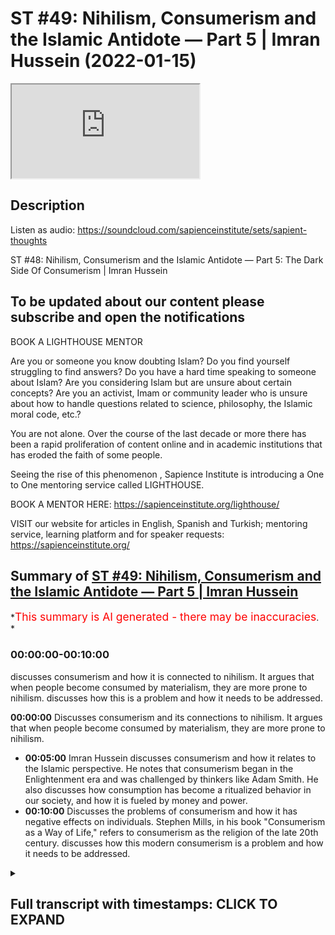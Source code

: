 # ST #49:  Nihilism, Consumerism and the Islamic Antidote — Part 5 | Imran Hussein (2022-01-15)

<iframe loading='lazy' allow='autoplay' src='https://www.youtube.com/embed/6uD33MoU2SI'></iframe>

## Description

Listen as audio: <https://soundcloud.com/sapienceinstitute/sets/sapient-thoughts>

ST #48:  Nihilism, Consumerism and the Islamic Antidote — Part 5: The Dark Side Of Consumerism | Imran Hussein

To be updated about our content please subscribe and open the notifications
----

BOOK A LIGHTHOUSE MENTOR

Are you or someone you know doubting Islam? Do you find yourself struggling to find answers?  Do you have a hard time speaking to someone about Islam?  Are you considering Islam but are unsure about certain concepts?  Are you an activist, Imam or community leader who is unsure about how to handle questions related to science, philosophy, the Islamic moral code, etc.?

You are not alone.  Over the course of the last decade or more there has been a rapid proliferation of content online and in academic institutions that has eroded the faith of some people.

Seeing the rise of  this phenomenon , Sapience Institute is introducing a One to One mentoring service called LIGHTHOUSE.

BOOK A MENTOR HERE: <https://sapienceinstitute.org/lighthouse/>

VISIT our website for articles in English, Spanish and Turkish; mentoring service, learning platform and for speaker requests: <https://sapienceinstitute.org/>

## Summary of [ST #49: Nihilism, Consumerism and the Islamic Antidote — Part 5 | Imran Hussein](https://www.youtube.com/watch?v=6uD33MoU2SI)

*<span style="color:red; font-size:125%">This summary is AI generated - there may be inaccuracies</span>. *

### <a onclick="modifyYTiframeseektime('0')">00:00:00-00:10:00</a>

 discusses consumerism and how it is connected to nihilism. It argues that when people become consumed by materialism, they are more prone to nihilism.  discusses how this is a problem and how it needs to be addressed.

**<a onclick="modifyYTiframeseektime('0')">00:00:00</a>** Discusses consumerism and its connections to nihilism. It argues that when people become consumed by materialism, they are more prone to nihilism.

* **<a onclick="modifyYTiframeseektime('300')">00:05:00</a>**  Imran Hussein discusses consumerism and how it relates to the Islamic perspective. He notes that consumerism began in the Enlightenment era and was challenged by thinkers like Adam Smith. He also discusses how consumption has become a ritualized behavior in our society, and how it is fueled by money and power.
* **<a onclick="modifyYTiframeseektime('600')">00:10:00</a>** Discusses the problems of consumerism and how it has negative effects on individuals. Stephen Mills, in his book "Consumerism as a Way of Life," refers to consumerism as the religion of the late 20th century.  discusses how this modern consumerism is a problem and how it needs to be addressed.

<details><summary><h2>Full transcript with timestamps: CLICK TO EXPAND</h2></summary>

<a onclick="modifyYTiframeseektime('12')">0:00:12</a> assalamu alaikum brothers and sisters  
<a onclick="modifyYTiframeseektime('13')">0:00:13</a> welcome back to the sapiens thoughts  
<a onclick="modifyYTiframeseektime('16')">0:00:16</a> video series in this episode we're going  
<a onclick="modifyYTiframeseektime('18')">0:00:18</a> to be looking at consumerism how it  
<a onclick="modifyYTiframeseektime('20')">0:00:20</a> links to nihilism and why it's such a  
<a onclick="modifyYTiframeseektime('22')">0:00:22</a> big problem now  
<a onclick="modifyYTiframeseektime('23')">0:00:23</a> let's go back  
<a onclick="modifyYTiframeseektime('25')">0:00:25</a> a moment to the whole idea of the  
<a onclick="modifyYTiframeseektime('27')">0:00:27</a> enlightenment philosophers and thinkers  
<a onclick="modifyYTiframeseektime('29')">0:00:29</a> the idea that our objective is worldly  
<a onclick="modifyYTiframeseektime('32')">0:00:32</a> progress we have to create paradise on  
<a onclick="modifyYTiframeseektime('34')">0:00:34</a> earth  
<a onclick="modifyYTiframeseektime('35')">0:00:35</a> now this idea  
<a onclick="modifyYTiframeseektime('37')">0:00:37</a> obviously you know  
<a onclick="modifyYTiframeseektime('39')">0:00:39</a> has to result in something for for us to  
<a onclick="modifyYTiframeseektime('42')">0:00:42</a> attain a paradise on earth you know we  
<a onclick="modifyYTiframeseektime('44')">0:00:44</a> saw how the consumerist  
<a onclick="modifyYTiframeseektime('47')">0:00:47</a> ideology the consumerism as a way of  
<a onclick="modifyYTiframeseektime('49')">0:00:49</a> life was necessary to implement because  
<a onclick="modifyYTiframeseektime('51')">0:00:51</a> this is  
<a onclick="modifyYTiframeseektime('52')">0:00:52</a> now the system which is going to lead  
<a onclick="modifyYTiframeseektime('55')">0:00:55</a> to  
<a onclick="modifyYTiframeseektime('55')">0:00:55</a> what they think is going to lead to  
<a onclick="modifyYTiframeseektime('57')">0:00:57</a> prosperity and is going to lead to this  
<a onclick="modifyYTiframeseektime('60')">0:01:00</a> this this idea of a utopia a worldly  
<a onclick="modifyYTiframeseektime('62')">0:01:02</a> utopia now  
<a onclick="modifyYTiframeseektime('64')">0:01:04</a> i think it's important to define what we  
<a onclick="modifyYTiframeseektime('66')">0:01:06</a> mean or the difference between  
<a onclick="modifyYTiframeseektime('68')">0:01:08</a> consumerism and materialism as a way of  
<a onclick="modifyYTiframeseektime('70')">0:01:10</a> life they're used interchangeably  
<a onclick="modifyYTiframeseektime('72')">0:01:12</a> sometimes but there is a slight  
<a onclick="modifyYTiframeseektime('73')">0:01:13</a> difference as noted by tim kasser in the  
<a onclick="modifyYTiframeseektime('75')">0:01:15</a> high price of materialism  
<a onclick="modifyYTiframeseektime('77')">0:01:17</a> the consumer materialism as a way of  
<a onclick="modifyYTiframeseektime('80')">0:01:20</a> life  
<a onclick="modifyYTiframeseektime('81')">0:01:21</a> is  
<a onclick="modifyYTiframeseektime('83')">0:01:23</a> a an idea which is that  
<a onclick="modifyYTiframeseektime('86')">0:01:26</a> we as human beings we find value  
<a onclick="modifyYTiframeseektime('89')">0:01:29</a> through our material possessions and our  
<a onclick="modifyYTiframeseektime('91')">0:01:31</a> acquisition of  
<a onclick="modifyYTiframeseektime('93')">0:01:33</a> the material goods  
<a onclick="modifyYTiframeseektime('95')">0:01:35</a> value is attached to this this is  
<a onclick="modifyYTiframeseektime('97')">0:01:37</a> materialism as a way of life consumerism  
<a onclick="modifyYTiframeseektime('99')">0:01:39</a> is now if you like us acting upon this  
<a onclick="modifyYTiframeseektime('102')">0:01:42</a> ideology or this way of looking at  
<a onclick="modifyYTiframeseektime('103')">0:01:43</a> things so we go out and we consume and  
<a onclick="modifyYTiframeseektime('105')">0:01:45</a> we believe consuming material goods and  
<a onclick="modifyYTiframeseektime('108')">0:01:48</a> more products and all of these things is  
<a onclick="modifyYTiframeseektime('110')">0:01:50</a> going to lead to well-being and  
<a onclick="modifyYTiframeseektime('111')">0:01:51</a> happiness and it's going to lead to us  
<a onclick="modifyYTiframeseektime('112')">0:01:52</a> finding value and meaning  
<a onclick="modifyYTiframeseektime('115')">0:01:55</a> now how does consumerism or materialism  
<a onclick="modifyYTiframeseektime('118')">0:01:58</a> as a way of life linked to nihilism well  
<a onclick="modifyYTiframeseektime('120')">0:02:00</a> i'm sure you guys can connect the dots  
<a onclick="modifyYTiframeseektime('122')">0:02:02</a> and if you want take a moment pause the  
<a onclick="modifyYTiframeseektime('123')">0:02:03</a> video and let me know your thoughts in  
<a onclick="modifyYTiframeseektime('125')">0:02:05</a> the comment section below what you guys  
<a onclick="modifyYTiframeseektime('126')">0:02:06</a> think the link is between nihilism and  
<a onclick="modifyYTiframeseektime('128')">0:02:08</a> consumerism  
<a onclick="modifyYTiframeseektime('130')">0:02:10</a> so if you've done that one of the links  
<a onclick="modifyYTiframeseektime('131')">0:02:11</a> i want to share with you here is and  
<a onclick="modifyYTiframeseektime('133')">0:02:13</a> it's a very  
<a onclick="modifyYTiframeseektime('134')">0:02:14</a> simple logical point and that is that  
<a onclick="modifyYTiframeseektime('135')">0:02:15</a> when one finds themselves one finds  
<a onclick="modifyYTiframeseektime('137')">0:02:17</a> themselves in a state of meaninglessness  
<a onclick="modifyYTiframeseektime('140')">0:02:20</a> they realize life has no meaning what am  
<a onclick="modifyYTiframeseektime('142')">0:02:22</a> i here for what is it all about and they  
<a onclick="modifyYTiframeseektime('143')">0:02:23</a> can't find answers  
<a onclick="modifyYTiframeseektime('145')">0:02:25</a> the first place humans are going to turn  
<a onclick="modifyYTiframeseektime('146')">0:02:26</a> to  
<a onclick="modifyYTiframeseektime('147')">0:02:27</a> is the material world  
<a onclick="modifyYTiframeseektime('149')">0:02:29</a> and  
<a onclick="modifyYTiframeseektime('150')">0:02:30</a> on top of that if  
<a onclick="modifyYTiframeseektime('152')">0:02:32</a> the consumerist ideology and mindset and  
<a onclick="modifyYTiframeseektime('155')">0:02:35</a> you know has been pushed to us and  
<a onclick="modifyYTiframeseektime('157')">0:02:37</a> promoted to us everywhere well then  
<a onclick="modifyYTiframeseektime('158')">0:02:38</a> naturally we're going to hearken towards  
<a onclick="modifyYTiframeseektime('160')">0:02:40</a> it if we because that propaganda is  
<a onclick="modifyYTiframeseektime('162')">0:02:42</a> there you know and it's been there for a  
<a onclick="modifyYTiframeseektime('164')">0:02:44</a> very long time that  
<a onclick="modifyYTiframeseektime('165')">0:02:45</a> buying this attaining this having this  
<a onclick="modifyYTiframeseektime('168')">0:02:48</a> is going to lead to happiness it's going  
<a onclick="modifyYTiframeseektime('170')">0:02:50</a> to lead to well-being although there's  
<a onclick="modifyYTiframeseektime('172')">0:02:52</a> no direct correlation as we'll see in a  
<a onclick="modifyYTiframeseektime('173')">0:02:53</a> moment but this is what's going to lead  
<a onclick="modifyYTiframeseektime('175')">0:02:55</a> to happiness this is what's going to  
<a onclick="modifyYTiframeseektime('177')">0:02:57</a> lead to prosperity when we're being  
<a onclick="modifyYTiframeseektime('179')">0:02:59</a> bombarded with these messages especially  
<a onclick="modifyYTiframeseektime('181')">0:03:01</a> a human being that can't find meaning in  
<a onclick="modifyYTiframeseektime('182')">0:03:02</a> their life it finds themselves in  
<a onclick="modifyYTiframeseektime('185')">0:03:05</a> nihilism well then naturally they're  
<a onclick="modifyYTiframeseektime('187')">0:03:07</a> going to incline towards this  
<a onclick="modifyYTiframeseektime('188')">0:03:08</a> and on a level superficially when human  
<a onclick="modifyYTiframeseektime('191')">0:03:11</a> beings acquire things and buy things  
<a onclick="modifyYTiframeseektime('193')">0:03:13</a> especially if there's this  
<a onclick="modifyYTiframeseektime('195')">0:03:15</a> things in fashion if this atmosphere has  
<a onclick="modifyYTiframeseektime('196')">0:03:16</a> been created you know of of products  
<a onclick="modifyYTiframeseektime('199')">0:03:19</a> that you know  
<a onclick="modifyYTiframeseektime('200')">0:03:20</a> have gained been given this sort of  
<a onclick="modifyYTiframeseektime('202')">0:03:22</a> ephemeral value which we believe that  
<a onclick="modifyYTiframeseektime('204')">0:03:24</a> they have value and people are buying it  
<a onclick="modifyYTiframeseektime('205')">0:03:25</a> and there's social consensus on this and  
<a onclick="modifyYTiframeseektime('207')">0:03:27</a> everyone's inclining towards these  
<a onclick="modifyYTiframeseektime('208')">0:03:28</a> products which somehow in some way gives  
<a onclick="modifyYTiframeseektime('211')">0:03:31</a> these products value uh you know that  
<a onclick="modifyYTiframeseektime('214')">0:03:34</a> when we buy these things and we feel  
<a onclick="modifyYTiframeseektime('215')">0:03:35</a> like we're a part of that group now that  
<a onclick="modifyYTiframeseektime('217')">0:03:37</a> elite group that has a particular  
<a onclick="modifyYTiframeseektime('218')">0:03:38</a> product or you know has acquired  
<a onclick="modifyYTiframeseektime('220')">0:03:40</a> something it's gonna lead to a temporary  
<a onclick="modifyYTiframeseektime('222')">0:03:42</a> sense of fulfillment and happiness but  
<a onclick="modifyYTiframeseektime('225')">0:03:45</a> that runs out very quickly  
<a onclick="modifyYTiframeseektime('227')">0:03:47</a> because it's very ephemeral in nature  
<a onclick="modifyYTiframeseektime('228')">0:03:48</a> this type of happiness you buy something  
<a onclick="modifyYTiframeseektime('231')">0:03:51</a> you probably you probably experienced  
<a onclick="modifyYTiframeseektime('232')">0:03:52</a> this yourself you know we buy a product  
<a onclick="modifyYTiframeseektime('234')">0:03:54</a> we are aspiring to buy something we  
<a onclick="modifyYTiframeseektime('236')">0:03:56</a> spend months maybe years saving for that  
<a onclick="modifyYTiframeseektime('238')">0:03:58</a> thing we buy that thing we enjoy it for  
<a onclick="modifyYTiframeseektime('241')">0:04:01</a> a few weeks  
<a onclick="modifyYTiframeseektime('242')">0:04:02</a> a few days and then after that it's just  
<a onclick="modifyYTiframeseektime('245')">0:04:05</a> another product it's just another thing  
<a onclick="modifyYTiframeseektime('247')">0:04:07</a> that we we're just not finding that  
<a onclick="modifyYTiframeseektime('248')">0:04:08</a> satisfaction in it anymore that  
<a onclick="modifyYTiframeseektime('250')">0:04:10</a> happiness  
<a onclick="modifyYTiframeseektime('251')">0:04:11</a> we may live through others now we may  
<a onclick="modifyYTiframeseektime('253')">0:04:13</a> get other people to come and enjoy the  
<a onclick="modifyYTiframeseektime('254')">0:04:14</a> thing that we have so when they enjoy it  
<a onclick="modifyYTiframeseektime('256')">0:04:16</a> for the first time we live vicariously  
<a onclick="modifyYTiframeseektime('257')">0:04:17</a> through them now and they experience  
<a onclick="modifyYTiframeseektime('258')">0:04:18</a> this  
<a onclick="modifyYTiframeseektime('259')">0:04:19</a> or we may aspire to buy something else  
<a onclick="modifyYTiframeseektime('261')">0:04:21</a> now and we go and search for another you  
<a onclick="modifyYTiframeseektime('264')">0:04:24</a> know thing that we think is going to  
<a onclick="modifyYTiframeseektime('266')">0:04:26</a> bring happiness to us but it doesn't  
<a onclick="modifyYTiframeseektime('268')">0:04:28</a> so  
<a onclick="modifyYTiframeseektime('269')">0:04:29</a> nihilism and consumerism there is that  
<a onclick="modifyYTiframeseektime('271')">0:04:31</a> one link there and and the consumer  
<a onclick="modifyYTiframeseektime('273')">0:04:33</a> mindset if you are someone that has  
<a onclick="modifyYTiframeseektime('275')">0:04:35</a> taken materialism as a way of life  
<a onclick="modifyYTiframeseektime('277')">0:04:37</a> well then you're more prone to fall into  
<a onclick="modifyYTiframeseektime('280')">0:04:40</a> types of nihilism because all you're  
<a onclick="modifyYTiframeseektime('281')">0:04:41</a> focusing on is the material ephemeral  
<a onclick="modifyYTiframeseektime('284')">0:04:44</a> world which at bottom is meaningless  
<a onclick="modifyYTiframeseektime('286')">0:04:46</a> it's not going to give you value you  
<a onclick="modifyYTiframeseektime('288')">0:04:48</a> know it's not going to it's not going to  
<a onclick="modifyYTiframeseektime('290')">0:04:50</a> define you in any substantial way so  
<a onclick="modifyYTiframeseektime('292')">0:04:52</a> it's going to open you up to nihilism  
<a onclick="modifyYTiframeseektime('294')">0:04:54</a> you know so it swings the door swings  
<a onclick="modifyYTiframeseektime('296')">0:04:56</a> both ways  
<a onclick="modifyYTiframeseektime('299')">0:04:59</a> that being said what are the origins of  
<a onclick="modifyYTiframeseektime('301')">0:05:01</a> consumerism what was very interesting is  
<a onclick="modifyYTiframeseektime('303')">0:05:03</a> that  
<a onclick="modifyYTiframeseektime('304')">0:05:04</a> the origins of consumerism can be traced  
<a onclick="modifyYTiframeseektime('306')">0:05:06</a> back to also the time of the  
<a onclick="modifyYTiframeseektime('307')">0:05:07</a> enlightenment in 1732 for example  
<a onclick="modifyYTiframeseektime('311')">0:05:11</a> an author a physician i believe named  
<a onclick="modifyYTiframeseektime('313')">0:05:13</a> bernard mandeville he wrote a book  
<a onclick="modifyYTiframeseektime('314')">0:05:14</a> called the fable of the bees and this  
<a onclick="modifyYTiframeseektime('316')">0:05:16</a> was a very interesting tract what he  
<a onclick="modifyYTiframeseektime('318')">0:05:18</a> essentially  
<a onclick="modifyYTiframeseektime('320')">0:05:20</a> tried to do  
<a onclick="modifyYTiframeseektime('321')">0:05:21</a> was redefine  
<a onclick="modifyYTiframeseektime('324')">0:05:24</a> virtue  
<a onclick="modifyYTiframeseektime('325')">0:05:25</a> in his book  
<a onclick="modifyYTiframeseektime('326')">0:05:26</a> which at the time was understood you  
<a onclick="modifyYTiframeseektime('328')">0:05:28</a> know as someone virtues was someone that  
<a onclick="modifyYTiframeseektime('330')">0:05:30</a> was godly someone that was you know  
<a onclick="modifyYTiframeseektime('332')">0:05:32</a> lived a very simple life you know that  
<a onclick="modifyYTiframeseektime('335')">0:05:35</a> wasn't  
<a onclick="modifyYTiframeseektime('336')">0:05:36</a> engaged in vanity or you know buying all  
<a onclick="modifyYTiframeseektime('338')">0:05:38</a> of these things or someone that was  
<a onclick="modifyYTiframeseektime('340')">0:05:40</a> you would call a minimalist someone that  
<a onclick="modifyYTiframeseektime('342')">0:05:42</a> was focused on god in the spiritual life  
<a onclick="modifyYTiframeseektime('344')">0:05:44</a> as opposed to material life and what  
<a onclick="modifyYTiframeseektime('346')">0:05:46</a> mandeville tried to do was was turn this  
<a onclick="modifyYTiframeseektime('348')">0:05:48</a> around and suggest no  
<a onclick="modifyYTiframeseektime('350')">0:05:50</a> virtue  
<a onclick="modifyYTiframeseektime('351')">0:05:51</a> a virtuous person is someone who really  
<a onclick="modifyYTiframeseektime('354')">0:05:54</a> engages their desires and goes and  
<a onclick="modifyYTiframeseektime('357')">0:05:57</a> fulfills their material desires goes  
<a onclick="modifyYTiframeseektime('359')">0:05:59</a> engages in consumerism why his reasoning  
<a onclick="modifyYTiframeseektime('362')">0:06:02</a> was because the more you buy  
<a onclick="modifyYTiframeseektime('364')">0:06:04</a> you know you are facilitating for the  
<a onclick="modifyYTiframeseektime('366')">0:06:06</a> economy to increase and as the economy  
<a onclick="modifyYTiframeseektime('369')">0:06:09</a> increases in the long term you are now  
<a onclick="modifyYTiframeseektime('372')">0:06:12</a> bringing more money into the country  
<a onclick="modifyYTiframeseektime('373')">0:06:13</a> which leads to a safer country uh leads  
<a onclick="modifyYTiframeseektime('376')">0:06:16</a> to a more prosperous country and then  
<a onclick="modifyYTiframeseektime('378')">0:06:18</a> there's there's excess money to put into  
<a onclick="modifyYTiframeseektime('380')">0:06:20</a> you know  
<a onclick="modifyYTiframeseektime('381')">0:06:21</a> social projects you know increa you know  
<a onclick="modifyYTiframeseektime('383')">0:06:23</a> injecting money into hospitals and and  
<a onclick="modifyYTiframeseektime('385')">0:06:25</a> care and all of these types of things so  
<a onclick="modifyYTiframeseektime('387')">0:06:27</a> it was a very interesting idea  
<a onclick="modifyYTiframeseektime('390')">0:06:30</a> um which  
<a onclick="modifyYTiframeseektime('392')">0:06:32</a> was challenged by many philosophers and  
<a onclick="modifyYTiframeseektime('394')">0:06:34</a> some other thinkers like adam smith uh  
<a onclick="modifyYTiframeseektime('396')">0:06:36</a> in in the wealth of nations although he  
<a onclick="modifyYTiframeseektime('398')">0:06:38</a> didn't disagree with mandeville's  
<a onclick="modifyYTiframeseektime('400')">0:06:40</a> overall conclusion  
<a onclick="modifyYTiframeseektime('402')">0:06:42</a> uh  
<a onclick="modifyYTiframeseektime('404')">0:06:44</a> or reasoning what he did disagree with  
<a onclick="modifyYTiframeseektime('406')">0:06:46</a> was  
<a onclick="modifyYTiframeseektime('408')">0:06:48</a> specifically on consumption what should  
<a onclick="modifyYTiframeseektime('409')">0:06:49</a> be consumed to lead to this ultimate  
<a onclick="modifyYTiframeseektime('412')">0:06:52</a> goal what is it that we should be  
<a onclick="modifyYTiframeseektime('413')">0:06:53</a> consuming because according to mandible  
<a onclick="modifyYTiframeseektime('414')">0:06:54</a> it was just  
<a onclick="modifyYTiframeseektime('415')">0:06:55</a> it's just ridiculous  
<a onclick="modifyYTiframeseektime('417')">0:06:57</a> silly pointless things basically like  
<a onclick="modifyYTiframeseektime('419')">0:06:59</a> mirrors hats  
<a onclick="modifyYTiframeseektime('421')">0:07:01</a> certain items of clothing and you know  
<a onclick="modifyYTiframeseektime('423')">0:07:03</a> pottery certain you know brand names and  
<a onclick="modifyYTiframeseektime('426')">0:07:06</a> all these types of things he just wanted  
<a onclick="modifyYTiframeseektime('427')">0:07:07</a> you to buy whatever you know and and  
<a onclick="modifyYTiframeseektime('429')">0:07:09</a> fulfill your desires go and continuously  
<a onclick="modifyYTiframeseektime('430')">0:07:10</a> buy and just  
<a onclick="modifyYTiframeseektime('432')">0:07:12</a> gain as much as you can because at the  
<a onclick="modifyYTiframeseektime('433')">0:07:13</a> end of the day it's good because it  
<a onclick="modifyYTiframeseektime('435')">0:07:15</a> increases the economy it brings more  
<a onclick="modifyYTiframeseektime('436')">0:07:16</a> money in which will lead to good overall  
<a onclick="modifyYTiframeseektime('438')">0:07:18</a> uh but uh adam smith  
<a onclick="modifyYTiframeseektime('441')">0:07:21</a> tried to refine this and he said well  
<a onclick="modifyYTiframeseektime('443')">0:07:23</a> and he proposed well we should be  
<a onclick="modifyYTiframeseektime('444')">0:07:24</a> thinking of  
<a onclick="modifyYTiframeseektime('445')">0:07:25</a> you know let's make the things that we  
<a onclick="modifyYTiframeseektime('446')">0:07:26</a> consume more substantial and worthwhile  
<a onclick="modifyYTiframeseektime('449')">0:07:29</a> and meaningful and he proposed things  
<a onclick="modifyYTiframeseektime('451')">0:07:31</a> like education and the education system  
<a onclick="modifyYTiframeseektime('453')">0:07:33</a> and so on and so forth so it's a very  
<a onclick="modifyYTiframeseektime('454')">0:07:34</a> interesting discussion that was taking  
<a onclick="modifyYTiframeseektime('456')">0:07:36</a> place uh between these guys  
<a onclick="modifyYTiframeseektime('458')">0:07:38</a> interestingly during the same period  
<a onclick="modifyYTiframeseektime('461')">0:07:41</a> the enlightenment was taking place you  
<a onclick="modifyYTiframeseektime('462')">0:07:42</a> could say it was a part of the whole  
<a onclick="modifyYTiframeseektime('463')">0:07:43</a> process  
<a onclick="modifyYTiframeseektime('465')">0:07:45</a> but the idea is  
<a onclick="modifyYTiframeseektime('466')">0:07:46</a> consumerism especially today this  
<a onclick="modifyYTiframeseektime('468')">0:07:48</a> unhealthy type of consumer society that  
<a onclick="modifyYTiframeseektime('470')">0:07:50</a> we're a part of today  
<a onclick="modifyYTiframeseektime('472')">0:07:52</a> is directly linked to  
<a onclick="modifyYTiframeseektime('474')">0:07:54</a> the conception of the idea of creating a  
<a onclick="modifyYTiframeseektime('477')">0:07:57</a> paradise a worldly utopia you know  
<a onclick="modifyYTiframeseektime('480')">0:08:00</a> and at the same time what we've been  
<a onclick="modifyYTiframeseektime('482')">0:08:02</a> told is that this is what's going to  
<a onclick="modifyYTiframeseektime('484')">0:08:04</a> lead to happiness  
<a onclick="modifyYTiframeseektime('487')">0:08:07</a> well-being you know this is the idea  
<a onclick="modifyYTiframeseektime('488')">0:08:08</a> that's been pushed which is not the case  
<a onclick="modifyYTiframeseektime('491')">0:08:11</a> so the end of the day it's not about  
<a onclick="modifyYTiframeseektime('493')">0:08:13</a> individual well-being  
<a onclick="modifyYTiframeseektime('494')">0:08:14</a> although that's what's suggested and  
<a onclick="modifyYTiframeseektime('496')">0:08:16</a> that's what we learn it's about  
<a onclick="modifyYTiframeseektime('498')">0:08:18</a> money at the end of the day it's all  
<a onclick="modifyYTiframeseektime('500')">0:08:20</a> about money power and control at the end  
<a onclick="modifyYTiframeseektime('502')">0:08:22</a> of the day so there's a very interesting  
<a onclick="modifyYTiframeseektime('504')">0:08:24</a> quote here which i think summarizes this  
<a onclick="modifyYTiframeseektime('506')">0:08:26</a> whole consumerist system that we're a  
<a onclick="modifyYTiframeseektime('508')">0:08:28</a> part of  
<a onclick="modifyYTiframeseektime('509')">0:08:29</a> it's by lawrence shemsey in in his book  
<a onclick="modifyYTiframeseektime('511')">0:08:31</a> the hunger for more he states  
<a onclick="modifyYTiframeseektime('513')">0:08:33</a> consumption without excuses and without  
<a onclick="modifyYTiframeseektime('515')">0:08:35</a> the need of justification the beauty  
<a onclick="modifyYTiframeseektime('517')">0:08:37</a> part was that it finessed the irksome  
<a onclick="modifyYTiframeseektime('520')">0:08:40</a> question of values and of purpose during  
<a onclick="modifyYTiframeseektime('522')">0:08:42</a> the past decade many people came to  
<a onclick="modifyYTiframeseektime('525')">0:08:45</a> believe there didn't have to be a  
<a onclick="modifyYTiframeseektime('526')">0:08:46</a> purpose the mechanism didn't require it  
<a onclick="modifyYTiframeseektime('529')">0:08:49</a> consumption kept the workers working  
<a onclick="modifyYTiframeseektime('531')">0:08:51</a> which kept the paychecks coming which  
<a onclick="modifyYTiframeseektime('533')">0:08:53</a> kept the people spending which kept the  
<a onclick="modifyYTiframeseektime('535')">0:08:55</a> investors investing which meant there  
<a onclick="modifyYTiframeseektime('538')">0:08:58</a> was more to consume the system properly  
<a onclick="modifyYTiframeseektime('540')">0:09:00</a> understood was independent of values and  
<a onclick="modifyYTiframeseektime('543')">0:09:03</a> needed no philosophy to prop it up it  
<a onclick="modifyYTiframeseektime('545')">0:09:05</a> was a perfect circle complete in itself  
<a onclick="modifyYTiframeseektime('549')">0:09:09</a> and empty in the middle  
<a onclick="modifyYTiframeseektime('551')">0:09:11</a> very profound quote which i think  
<a onclick="modifyYTiframeseektime('552')">0:09:12</a> summarizes everything and by the way  
<a onclick="modifyYTiframeseektime('554')">0:09:14</a> you know this the people that were sort  
<a onclick="modifyYTiframeseektime('556')">0:09:16</a> of running or promoting this consumerist  
<a onclick="modifyYTiframeseektime('560')">0:09:20</a> ideology over the past several decades  
<a onclick="modifyYTiframeseektime('562')">0:09:22</a> century or so  
<a onclick="modifyYTiframeseektime('565')">0:09:25</a> again you can when you read what they  
<a onclick="modifyYTiframeseektime('566')">0:09:26</a> had to say you can start to pick up and  
<a onclick="modifyYTiframeseektime('568')">0:09:28</a> tell that human well-being was not  
<a onclick="modifyYTiframeseektime('571')">0:09:31</a> in this at the center of all of this it  
<a onclick="modifyYTiframeseektime('573')">0:09:33</a> wasn't about the individual for example  
<a onclick="modifyYTiframeseektime('575')">0:09:35</a> there's a quote here by victor level a  
<a onclick="modifyYTiframeseektime('578')">0:09:38</a> retail analyst from the 50s 1950s he  
<a onclick="modifyYTiframeseektime('580')">0:09:40</a> stated our enormously productive economy  
<a onclick="modifyYTiframeseektime('583')">0:09:43</a> demands that we make consumption our way  
<a onclick="modifyYTiframeseektime('586')">0:09:46</a> of life that we convert the buying and  
<a onclick="modifyYTiframeseektime('589')">0:09:49</a> the use of goods into rituals that we  
<a onclick="modifyYTiframeseektime('591')">0:09:51</a> seek our spiritual satisfaction our ego  
<a onclick="modifyYTiframeseektime('594')">0:09:54</a> satisfaction  
<a onclick="modifyYTiframeseektime('596')">0:09:56</a> in consumption we need things consumed  
<a onclick="modifyYTiframeseektime('599')">0:09:59</a> burned up replaced and discarded at an  
<a onclick="modifyYTiframeseektime('602')">0:10:02</a> ever accelerating rate  
<a onclick="modifyYTiframeseektime('604')">0:10:04</a> i mean you can see how shocking this is  
<a onclick="modifyYTiframeseektime('606')">0:10:06</a> right and what's really interesting just  
<a onclick="modifyYTiframeseektime('609')">0:10:09</a> as a side point  
<a onclick="modifyYTiframeseektime('611')">0:10:11</a> products are designed to break down it's  
<a onclick="modifyYTiframeseektime('613')">0:10:13</a> a part of the system so that we go and  
<a onclick="modifyYTiframeseektime('615')">0:10:15</a> buy more  
<a onclick="modifyYTiframeseektime('616')">0:10:16</a> there's cool it's referred to as  
<a onclick="modifyYTiframeseektime('618')">0:10:18</a> perceived and planned obsolescence or  
<a onclick="modifyYTiframeseektime('620')">0:10:20</a> some referred to as a psychological type  
<a onclick="modifyYTiframeseektime('621')">0:10:21</a> of obsolescence where products are  
<a onclick="modifyYTiframeseektime('623')">0:10:23</a> designed to have a certain shelf life  
<a onclick="modifyYTiframeseektime('626')">0:10:26</a> although they could be designed to last  
<a onclick="modifyYTiframeseektime('628')">0:10:28</a> much longer but they're designed to  
<a onclick="modifyYTiframeseektime('630')">0:10:30</a> break down so that the consumer goes and  
<a onclick="modifyYTiframeseektime('632')">0:10:32</a> buys another product take phones for  
<a onclick="modifyYTiframeseektime('634')">0:10:34</a> example you know  
<a onclick="modifyYTiframeseektime('635')">0:10:35</a> most phone companies these days come out  
<a onclick="modifyYTiframeseektime('637')">0:10:37</a> with a new phone every year what's wrong  
<a onclick="modifyYTiframeseektime('639')">0:10:39</a> with the old phone it's fine it's  
<a onclick="modifyYTiframeseektime('640')">0:10:40</a> working  
<a onclick="modifyYTiframeseektime('641')">0:10:41</a> but it's interesting because some  
<a onclick="modifyYTiframeseektime('642')">0:10:42</a> companies deliberately update software's  
<a onclick="modifyYTiframeseektime('645')">0:10:45</a> of the phone in a way that the phone  
<a onclick="modifyYTiframeseektime('647')">0:10:47</a> slows down starts to slow down at the  
<a onclick="modifyYTiframeseektime('649')">0:10:49</a> same time  
<a onclick="modifyYTiframeseektime('650')">0:10:50</a> they create this hype this propaganda  
<a onclick="modifyYTiframeseektime('652')">0:10:52</a> you know this need for this new upgrade  
<a onclick="modifyYTiframeseektime('655')">0:10:55</a> the next version  
<a onclick="modifyYTiframeseektime('656')">0:10:56</a> and we just we just buy it to this  
<a onclick="modifyYTiframeseektime('658')">0:10:58</a> advertising and we go and buy every year  
<a onclick="modifyYTiframeseektime('660')">0:11:00</a> and it becomes a social thing as well  
<a onclick="modifyYTiframeseektime('662')">0:11:02</a> where you become a part of this type of  
<a onclick="modifyYTiframeseektime('664')">0:11:04</a> elite group where you know everyone you  
<a onclick="modifyYTiframeseektime('666')">0:11:06</a> know in this group has the next phone  
<a onclick="modifyYTiframeseektime('668')">0:11:08</a> this year's phone i need to get it as  
<a onclick="modifyYTiframeseektime('670')">0:11:10</a> well to be a part of this group so it's  
<a onclick="modifyYTiframeseektime('672')">0:11:12</a> it's it's almost uh if you like you can  
<a onclick="modifyYTiframeseektime('675')">0:11:15</a> see it as psychological  
<a onclick="modifyYTiframeseektime('677')">0:11:17</a> warfare to a degree where they're trying  
<a onclick="modifyYTiframeseektime('680')">0:11:20</a> to create you're trying to create this  
<a onclick="modifyYTiframeseektime('682')">0:11:22</a> consumer because at the end of the day  
<a onclick="modifyYTiframeseektime('684')">0:11:24</a> it helps facilitate the system no it  
<a onclick="modifyYTiframeseektime('686')">0:11:26</a> doesn't lead to the well-being of the  
<a onclick="modifyYTiframeseektime('688')">0:11:28</a> individual  
<a onclick="modifyYTiframeseektime('689')">0:11:29</a> and and it's been achieved i mean we are  
<a onclick="modifyYTiframeseektime('691')">0:11:31</a> a part of a relentless consumer society  
<a onclick="modifyYTiframeseektime('694')">0:11:34</a> today  
<a onclick="modifyYTiframeseektime('695')">0:11:35</a> for example stephen mills  
<a onclick="modifyYTiframeseektime('698')">0:11:38</a> in consumerism as a way of life in his  
<a onclick="modifyYTiframeseektime('699')">0:11:39</a> publication he states consumerism is  
<a onclick="modifyYTiframeseektime('701')">0:11:41</a> ubiquitous and ephemeral it is arguably  
<a onclick="modifyYTiframeseektime('704')">0:11:44</a> the religion of the late 20th century  
<a onclick="modifyYTiframeseektime('707')">0:11:47</a> now this is  
<a onclick="modifyYTiframeseektime('709')">0:11:49</a> very very interesting that he refers to  
<a onclick="modifyYTiframeseektime('711')">0:11:51</a> it as the religion of the late 20th  
<a onclick="modifyYTiframeseektime('713')">0:11:53</a> century you know  
<a onclick="modifyYTiframeseektime('715')">0:11:55</a> that highlights that it's it's rampant  
<a onclick="modifyYTiframeseektime('717')">0:11:57</a> and it's widespread you know it's not  
<a onclick="modifyYTiframeseektime('719')">0:11:59</a> something that's been practiced by a  
<a onclick="modifyYTiframeseektime('721')">0:12:01</a> small group of people  
<a onclick="modifyYTiframeseektime('723')">0:12:03</a> now  
<a onclick="modifyYTiframeseektime('724')">0:12:04</a> hopefully this will give us a bit more  
<a onclick="modifyYTiframeseektime('725')">0:12:05</a> of an insight into the history of  
<a onclick="modifyYTiframeseektime('727')">0:12:07</a> consumerism and what it really is  
<a onclick="modifyYTiframeseektime('731')">0:12:11</a> in the next episode what we're going to  
<a onclick="modifyYTiframeseektime('732')">0:12:12</a> do is we're going to start looking into  
<a onclick="modifyYTiframeseektime('733')">0:12:13</a> the problems of consumerism why is it  
<a onclick="modifyYTiframeseektime('736')">0:12:16</a> really a bad thing you know fine we're  
<a onclick="modifyYTiframeseektime('738')">0:12:18</a> consumerists we live in a consumerist  
<a onclick="modifyYTiframeseektime('739')">0:12:19</a> society we buy things  
<a onclick="modifyYTiframeseektime('742')">0:12:22</a> okay fine there may not be a direct  
<a onclick="modifyYTiframeseektime('743')">0:12:23</a> correlation between well-being and  
<a onclick="modifyYTiframeseektime('746')">0:12:26</a> um you know consumerism but why is it  
<a onclick="modifyYTiframeseektime('748')">0:12:28</a> really a big problem and that's what  
<a onclick="modifyYTiframeseektime('750')">0:12:30</a> we're going to explore in the next  
<a onclick="modifyYTiframeseektime('751')">0:12:31</a> episode until then let me know your  
<a onclick="modifyYTiframeseektime('752')">0:12:32</a> thoughts in the comments section below  
<a onclick="modifyYTiframeseektime('754')">0:12:34</a> why do you think this modern consumerism  
<a onclick="modifyYTiframeseektime('755')">0:12:35</a> is a problem let me know your thoughts  
<a onclick="modifyYTiframeseektime('757')">0:12:37</a> until next time salaam alaikum  
</details>
